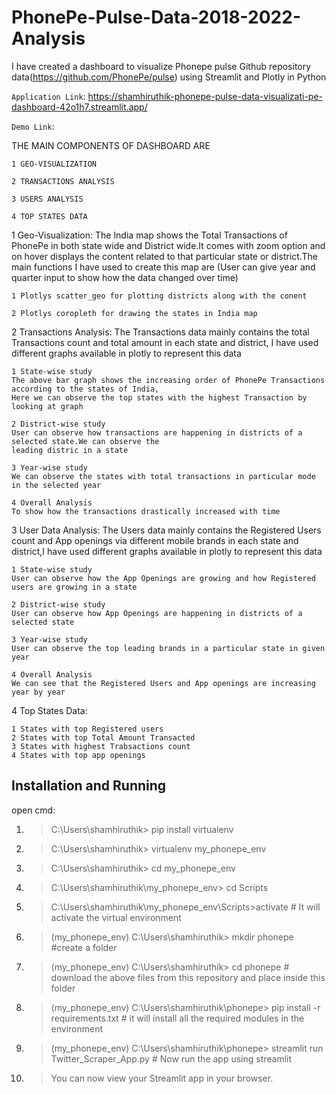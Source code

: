 # PhonePe-Pulse-Data-2018-2022-Analysis
I have created a dashboard to visualize Phonepe pulse Github repository data(https://github.com/PhonePe/pulse) using Streamlit and Plotly in Python 

`Application Link`: https://shamhiruthik-phonepe-pulse-data-visualizati-pe-dashboard-42o1h7.streamlit.app/

`Demo Link`: 

THE MAIN COMPONENTS OF DASHBOARD ARE

    1 GEO-VISUALIZATION
    
    2 TRANSACTIONS ANALYSIS
    
    3 USERS ANALYSIS
    
    4 TOP STATES DATA
    
1 Geo-Visualization:
    The India map shows the Total Transactions of PhonePe in both state wide and District wide.It comes with zoom 
    option and on hover displays the content related to that particular state or district.The main 
    functions I have used to create this map are (User can give year and quarter input to show how the data changed over time)
    
    1 Plotlys scatter_geo for plotting districts along with the conent    
    
    2 Plotlys coropleth for drawing the states in India map    
    
2 Transactions Analysis:
    The Transactions data mainly contains the total Transactions count and total amount  in each state and 
district, I have used different graphs available in plotly to represent this data

    1 State-wise study
    The above bar graph shows the increasing order of PhonePe Transactions according to the states of India, 
    Here we can observe the top states with the highest Transaction by looking at graph
    
    2 District-wise study
    User can observe how transactions are happening in districts of a selected state.We can observe the 
    leading distric in a state
    
    3 Year-wise study   
    We can observe the states with total transactions in particular mode in the selected year
    
    4 Overall Analysis
    To show how the transactions drastically increased with time

3 User Data Analysis: 
    The Users data mainly contains the Registered Users count and App openings via different 
    mobile brands in each state and  district,I have used different graphs available in plotly 
    to represent this data

    1 State-wise study
    User can observe how the App Openings are growing and how Registered users are growing in a state
    
    2 District-wise study
    User can observe how App Openings are happening in districts of a selected state
    
    3 Year-wise study   
    User can observe the top leading brands in a particular state in given year
    
    4 Overall Analysis
    We can see that the Registered Users and App openings are increasing year by year
    
4 Top States Data:

    1 States with top Registered users
    2 States with top Total Amount Transacted
    3 States with highest Trabsactions count
    4 States with top app openings


## Installation and Running
 
 open cmd:
1. > C:\Users\shamhiruthik> pip install virtualenv 
2. > C:\Users\shamhiruthik> virtualenv my_phonepe_env
3. > C:\Users\shamhiruthik> cd my_phonepe_env
4. > C:\Users\shamhiruthik\my_phonepe_env> cd Scripts
5. > C:\Users\shamhiruthik\my_phonepe_env\Scripts>activate                    # It will activate the virtual environment
6. > (my_phonepe_env)  C:\Users\shamhiruthik\> mkdir phonepe           #create a folder 
7. > (my_phonepe_env)  C:\Users\shamhiruthik\> cd phonepe              # download the above files from this repository and place inside this folder
8. > (my_phonepe_env)  C:\Users\shamhiruthik\phonepe> pip install -r requirements.txt       # it will install all the required modules in the environment
9. > (my_phonepe_env)  C:\Users\shamhiruthik\phonepe> streamlit run Twitter_Scraper_App.py   # Now run the app using streamlit
10. > You can now view your Streamlit app in your browser.
